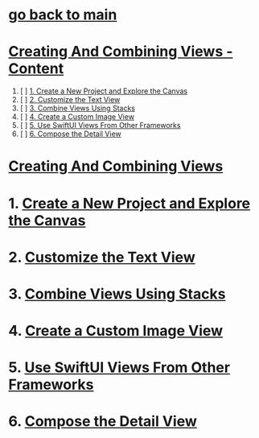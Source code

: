 # [go back to main](https://github.com/c4arl0s/IntroducingSwiftUI#introducing-swiftui)

# [Creating And Combining Views - Content](https://github.com/c4arl0s/creatingandcombiningviews#go-back-to-main)

1. [ ] [1. Create a New Project and Explore the Canvas](https://github.com/c4arl0s/creatingandcombiningviews#1-Create-a-New-Project-and-Explore-the-Canvas)
2. [ ] [2. Customize the Text View](https://github.com/c4arl0s/creatingandcombiningviews#2-Customize-the-Text-View)
3. [ ] [3. Combine Views Using Stacks](https://github.com/c4arl0s/creatingandcombiningviews#3-Combine-Views-Using-Stacks)
4. [ ] [4. Create a Custom Image View](https://github.com/c4arl0s/creatingandcombiningviews#4-Create-a-Custom-Image-View)
5. [ ] [5. Use SwiftUI Views From Other Frameworks](https://github.com/c4arl0s/creatingandcombiningviews#5-Use-SwiftUI-Views-From-Other-Frameworks)
6. [ ] [6. Compose the Detail View](https://github.com/c4arl0s/creatingandcombiningviews#6-Compose-the-Detail-View)

# [Creating And Combining Views](https://github.com/c4arl0s/creatingandcombiningviews#creating-and-combining-views---content)

# 1. [Create a New Project and Explore the Canvas](https://github.com/c4arl0s/creatingandcombiningviews#creating-and-combining-views---content)
# 2. [Customize the Text View](https://github.com/c4arl0s/creatingandcombiningviews#creating-and-combining-views---content)
# 3. [Combine Views Using Stacks](https://github.com/c4arl0s/creatingandcombiningviews#creating-and-combining-views---content)
# 4. [Create a Custom Image View](https://github.com/c4arl0s/creatingandcombiningviews#creating-and-combining-views---content)
# 5. [Use SwiftUI Views From Other Frameworks](https://github.com/c4arl0s/creatingandcombiningviews#creating-and-combining-views---content)
# 6. [Compose the Detail View](https://github.com/c4arl0s/creatingandcombiningviews#creating-and-combining-views---content)
